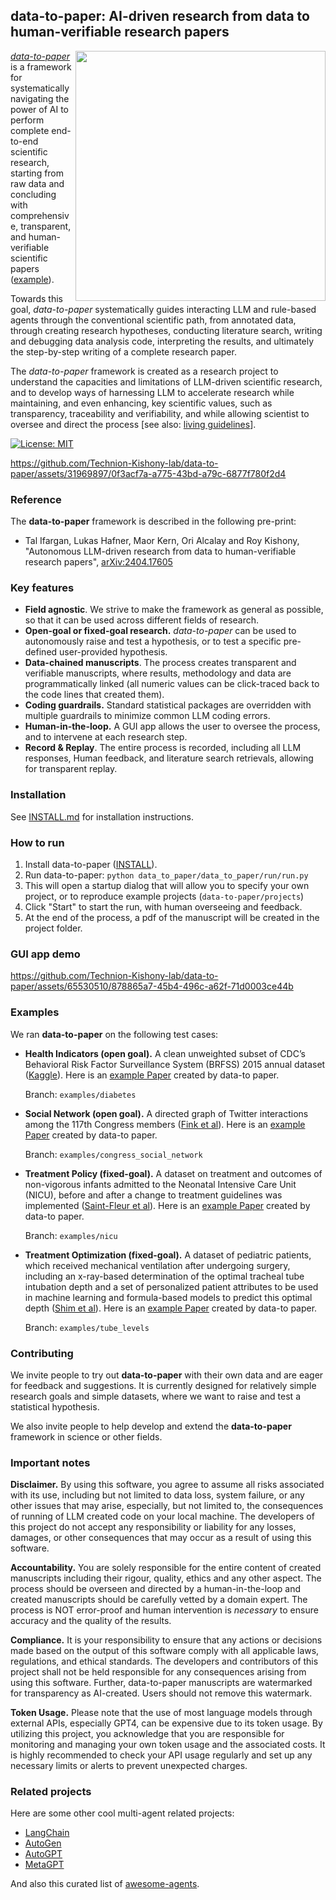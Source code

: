 ## data-to-paper: AI-driven research from data to human-verifiable research papers

<img src="https://github.com/Technion-Kishony-lab/data-to-paper/blob/main/data_to_paper_icon.gif?raw=true" width="400" align="right">

[*data-to-paper*](https://arxiv.org/abs/2404.17605) is a framework for systematically navigating the power of AI to perform complete end-to-end 
scientific research, starting from raw data and concluding with comprehensive, transparent, and human-verifiable 
scientific papers ([example](https://t.co/iz44TDZZHb)).

Towards this goal, *data-to-paper* systematically guides interacting 
LLM and rule-based agents through the conventional scientific path, from annotated data, through creating 
research hypotheses, conducting literature search, writing and debugging data analysis code, 
interpreting the results, and ultimately the step-by-step writing of a complete research paper.

The *data-to-paper* framework is created as a research project to understand the 
capacities and limitations of LLM-driven scientific research, and to develop ways of harnessing LLM to accelerate 
research while maintaining, and even enhancing, key scientific values, such as transparency, traceability and verifiability, 
and while allowing scientist to oversee and direct the process 
[see also: [living guidelines](https://www.nature.com/articles/d41586-023-03266-1)].

[![License: MIT](https://img.shields.io/badge/License-MIT-brightgreen.svg)](https://opensource.org/licenses/MIT)

https://github.com/Technion-Kishony-lab/data-to-paper/assets/31969897/0f3acf7a-a775-43bd-a79c-6877f780f2d4


### Reference
The **data-to-paper** framework is described in the following pre-print:
 - Tal Ifargan, Lukas Hafner, Maor Kern, Ori Alcalay and Roy Kishony, 
"Autonomous LLM-driven research from data to human-verifiable research papers", 
[arXiv:2404.17605](https://arxiv.org/abs/2404.17605)

### Key features
* **Field agnostic**. We strive to make the framework as general as possible, so that it can be used across different 
fields of research.
* **Open-goal or fixed-goal research.** *data-to-paper* can be used to autonomously raise and test 
a hypothesis, or to test a specific pre-defined user-provided hypothesis.
* **Data-chained manuscripts**. The process creates transparent and verifiable manuscripts, where results, 
methodology and data are programmatically linked 
(all numeric values can be click-traced back to the code lines that created them).
* **Coding guardrails.** Standard statistical packages are overridden with multiple guardrails to minimize
common LLM coding errors.
* **Human-in-the-loop.** A GUI app allows the user to oversee the process, and to intervene 
at each research step.
* **Record & Replay**. The entire process is recorded, including all LLM responses, Human feedback, and 
literature search retrievals, allowing for transparent replay.

### Installation
See [INSTALL.md](INSTALL.md) for installation instructions.

### How to run
1. Install data-to-paper ([INSTALL](INSTALL.md)).
2. Run data-to-paper:
      ```python data_to_paper/data_to_paper/run/run.py```
3. This will open a startup dialog that will allow you to specify your own project, 
or to reproduce example projects (`data-to-paper/projects`) 
4. Click "Start" to start the run, with human overseeing and feedback.
5. At the end of the process, a pdf of the manuscript will be created in the project folder.

### GUI app demo

https://github.com/Technion-Kishony-lab/data-to-paper/assets/65530510/878865a7-45b4-496c-a62f-71d0003ce44b

### Examples

We ran **data-to-paper** on the following test cases:

* **Health Indicators (open goal).** A clean unweighted subset of CDC’s Behavioral Risk Factor Surveillance System (BRFSS) 2015 annual dataset 
  ([Kaggle](https://www.kaggle.com/datasets/alexteboul/diabetes-health-indicators-dataset)). Here is an [example Paper](https://github.com/rkishony/data-to-paper-supplementary/blob/main/Supplementary%20Data-chained%20Manuscripts/Supplementary%20Data-chained%20Manuscript%20A.pdf) created by data-to paper.
 
  Branch: `examples/diabetes`
  

* **Social Network (open goal).** A directed graph of Twitter interactions among the 117th Congress members
  ([Fink et al](https://www.ncbi.nlm.nih.gov/pmc/articles/PMC10493874/)). Here is an [example Paper](https://github.com/rkishony/data-to-paper-supplementary/blob/main/Supplementary%20Data-chained%20Manuscripts/Supplementary%20Data-chained%20Manuscript%20B.pdf) created by data-to paper.

  Branch: `examples/congress_social_network`


* **Treatment Policy (fixed-goal).** A dataset on treatment and outcomes of non-vigorous infants admitted to the Neonatal Intensive Care Unit (NICU), before and after a change to treatment guidelines was implemented
  ([Saint-Fleur et al](https://journals.plos.org/plosone/article?id=10.1371/journal.pone.0289945)). Here is an [example Paper](https://github.com/rkishony/data-to-paper-supplementary/blob/main/Supplementary%20Data-chained%20Manuscripts/Supplementary%20Data-chained%20Manuscript%20C.pdf) created by data-to paper.

  Branch: `examples/nicu`


* **Treatment Optimization (fixed-goal).** A dataset of pediatric patients, which received mechanical ventilation after undergoing surgery, including an x-ray-based determination of the optimal tracheal tube intubation depth and a set of personalized patient attributes to be used in machine learning and formula-based models to predict this optimal depth
  ([Shim et al](https://journals.plos.org/plosone/article?id=10.1371/journal.pone.0257069)). Here is an [example Paper](https://github.com/rkishony/data-to-paper-supplementary/blob/main/Supplementary%20Data-chained%20Manuscripts/Supplementary%20Data-chained%20Manuscript%20D.pdf) created by data-to paper.

  Branch: `examples/tube_levels`

### Contributing
We invite people to try out **data-to-paper** with their own data and are eager for feedback and suggestions.
It is currently designed for relatively simple research goals and simple datasets, where 
we want to raise and test a statistical hypothesis.

We also invite people to help develop and extend the **data-to-paper** framework in science or other fields.


### Important notes

**Disclaimer.** By using this software, you agree to assume all risks associated with its use, including but not limited 
to data loss, system failure, or any other issues that may arise, especially, but not limited to, the
consequences of running of LLM created code on your local machine. The developers of this project 
do not accept any responsibility or liability for any losses, damages, or other consequences that may occur as 
a result of using this software. 

**Accountability.** You are solely responsible for the entire content of 
created manuscripts including their rigour, quality, ethics and any other aspect. 
The process should be overseen and directed by a human-in-the-loop and created manuscripts should be carefully vetted 
by a domain expert. 
The process is NOT error-proof and human intervention is _necessary_ to ensure accuracy and the quality of the results. 

**Compliance.** It is your responsibility to ensure that any actions or decisions made based on the output of this 
software comply with all applicable laws, regulations, and ethical standards. 
The developers and contributors of this project shall not be held responsible for any consequences arising from 
using this software. Further, data-to-paper manuscripts are watermarked for transparency as AI-created. 
Users should not remove this watermark.

**Token Usage.** Please note that the use of most language models through external APIs, especially GPT4, 
can be expensive due to its token usage. By utilizing this project, you acknowledge that you are 
responsible for monitoring and managing your own token usage and the associated costs. 
It is highly recommended to check your API usage regularly and set up any necessary limits or alerts to 
prevent unexpected charges.

### Related projects

Here are some other cool multi-agent related projects:
- [LangChain](https://github.com/langchain-ai/langchain)
- [AutoGen](https://microsoft.github.io/autogen/)
- [AutoGPT](https://github.com/Significant-Gravitas/AutoGPT)
- [MetaGPT](https://github.com/geekan/MetaGPT)

And also this curated list of [awesome-agents](https://github.com/kyrolabs/awesome-agents).

